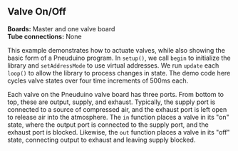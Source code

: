 ## Valve On/Off
**Boards:** Master and one valve board</br>
**Tube connections:** None

This example demonstrates how to actuate valves, while also showing the basic form of a Pneuduino program. In `setup()`, we call `begin` to initialize the library and `setAddressMode` to use virtual addresses. We run `update` each `loop()` to allow the library to process changes in state. The demo code here cycles valve states over four time increments of 500ms each.

Each valve on the Pneuduino valve board has three ports. From bottom to top, these are output, supply, and exhaust. Typically, the supply port is connected to a source of compressed air, and the exhaust port is left open to release air into the atmosphere. The `in` function places a valve in its &quot;on&quot; state, where the output port is connected to the supply port, and the exhaust port is blocked. Likewise, the `out` function places a valve in its &quot;off&quot; state, connecting output to exhaust and leaving supply blocked.

